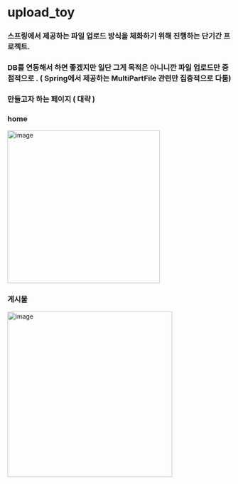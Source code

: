 # upload_toy

### 스프링에서 제공하는 파일 업로드 방식을 체화하기 위해 진행하는 단기간 프로젝트.

### DB를 연동해서 하면 좋겠지만 일단 그게 목적은 아니니깐 파일 업로드만 중점적으로 . ( Spring에서 제공하는 MultiPartFile 관련만 집중적으로 다룸)

### 만들고자 하는 페이지 ( 대략 )

### home
<img width="343" alt="image" src="https://github.com/cpu500m/upload_toy/assets/80875680/76ddd1ff-ceca-4fb7-a885-2cba1c84074a">

### 게시물

<img width="371" alt="image" src="https://github.com/cpu500m/upload_toy/assets/80875680/8db1a128-37d2-478e-a866-64a0bc305bf9">
